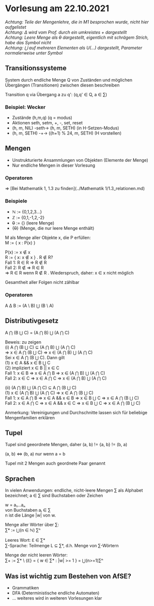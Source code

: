# Vorlesung am 22.10.2021

*Achtung: Teile der Mengenlehre, die in M1 besprochen wurde, nicht hier aufgelistet*  
*Achtung: ∆ wird vom Prof. durch ein umkreistes + dargestellt*  
*Achtung: Leere Menge als ~~0~~ dargestellt, eigentlich mit schrägem Strich, habe das Symbol nicht*  
*Achtung: ⋃ auf mehreren Elementen als U(...) dargestellt, Parameter normalerweise unter Symbol*

## Transitionssysteme
System durch endliche Menge Q von Zuständen und möglichen Übergängen (Transitionen) zwischen diesen beschreiben

Transition q via Übergang a zu q': (q,q' ∈ Q, a ∈ ∑)

### Beispiel: Wecker
- Zustände (h,m,q) (q = modus)
- Aktionen seth, setm, +, -, set, reset
- (h, m, NIL) -seth-> (h, m, SETH) (in H-Setzen-Modus)
- (h, m, SETH) -+-> ((h+1) % 24, m, SETH) (H vorstellen)

## Mengen
- Unstrukturierte Ansammlungen von Objekten (Elemente der Menge)
- Nur endliche Mengen in dieser Vorlesung

### Operatoren
=> [Bei Mathematik 1, 1.3 zu finden](../Mathematik 1/1.3_relationen.md)

### Beispiele
- ℕ := {0,1,2,3...}
- ℤ := {0,1,-1,2,-2}
- ~~0~~ := {} (leere Menge)
- {~~0~~} (Menge, die nur leere Menge enthält)

M als Menge aller Objekte x, die P erfüllen:  
M := { x : P(x) }

P(x) := x ∉ x  
R := { x: x ∉ x } . R ∉ R?  
Fall 1: R ∈ R => R ∉ R  
Fall 2: R ∉ => R ∈ R  
=> R ∈ R wenn R ∉ R . Wiederspruch, daher: x ∈ x nicht möglich

Gesamtheit aller Folgen nicht zählbar

### Operatoren
A ∆ B := (A \ B) ⋃ (B \ A)

## Distributivgesetz
A ⋂ (B ⋃ C) = (A ⋂ B) ⋃ (A ⋂ C)

Beweis: zu zeigen  
(i) A ⋂ (B ⋃ C) ⊆ (A ⋂ B) ⋃ (A ⋂ C)  
=> x ∈ A ⋂ (B ⋃ C) => x ∈ (A ⋂ B) ⋃ (A ⋂ C)  
Sei x ∈ A ⋂ (B ⋃ C). Dann gilt  
(1) x ∈ A && x ∈ B ⋃ C  
(2) impliziert x ∈ B || x ∈ C  
    Fall 1: x ∈ B => x ∈ A ⋂ B => x ∈ (A ⋂ B) ⋃ (A ⋂ C)  
    Fall 2: x ∈ C => x ∈ A ⋂ C => x ∈ (A ⋂ B) ⋃ (A ⋂ C)  

(ii) (A ⋂ B) ⋃ (A ⋂ C) ⊆ A ⋂ (B ⋃ C)  
(1) x ∈ (A ⋂ B) ⋃ (A ⋂ C) => x ∈ A ⋂ (B ⋃ C)  
    Fall 1: x ∈ A ⋂ B => x ∈ A && x ∈ B => x ∈ B ⋃ C => x ∈ A ⋂ (B ⋃ C)  
    Fall 2: x ∈ A ⋂ C => x ∈ A && x ∈ C => x ∈ B ⋃ C => x ∈ A ⋂ (B ⋃ C)  


Anmerkung: Vereinigungen und Durchschnitte lassen sich für beliebige Mengenfamilien erklären

## Tupel
Tupel sind geeordnete Mengen, daher (a, b) != {a, b} != (b, a)

(a, b) <=> (b, a) nur wenn a = b

Tupel mit 2 Mengen auch geordnete Paar genannt


## Sprachen
In vielen Anwendungen: endliche, nicht-leere Mengen ∑ als Alphabet bezeichnet; a ∈ ∑ sind Buchstaben oder Zeichen

w = a₁...aₙ  
von Buchstaben aₗ ∈ ∑  
n ist die Länge |w| von w.

Menge aller Wörter über ∑:  
∑* := ⋃(n ∈ ℕ) ∑ⁿ

Leeres Wort: ℇ ∈ ∑*  
∑-Sprache: Teilmenge L ⊆ ∑*, d.h. Menge von ∑-Wörtern

Menge der nicht leeren Wörter:  
∑+ := ∑* \ {ℇ} = { w ∈ ∑* : |w| >= 1 } = ⋃(n>=1)∑ⁿ

## Was ist wichtig zum Bestehen von AfSE?
- Grammatiken
- DFA (Deterministische endliche Automaten)
- ... weiteres wird in weiteren Vorlesungen klar